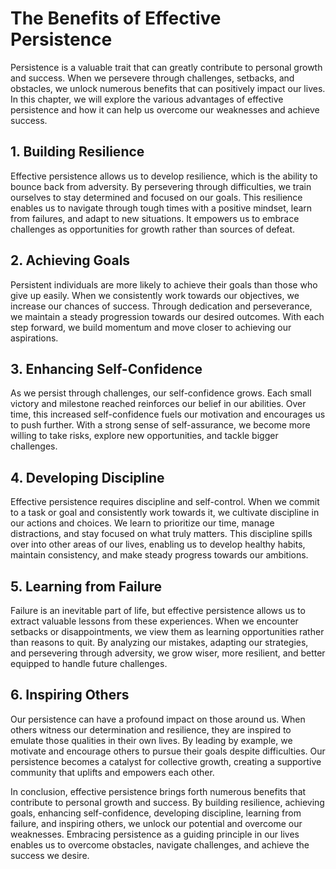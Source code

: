 The Benefits of Effective Persistence
==============================================

Persistence is a valuable trait that can greatly contribute to personal growth and success. When we persevere through challenges, setbacks, and obstacles, we unlock numerous benefits that can positively impact our lives. In this chapter, we will explore the various advantages of effective persistence and how it can help us overcome our weaknesses and achieve success.

1\. Building Resilience
----------------------

Effective persistence allows us to develop resilience, which is the ability to bounce back from adversity. By persevering through difficulties, we train ourselves to stay determined and focused on our goals. This resilience enables us to navigate through tough times with a positive mindset, learn from failures, and adapt to new situations. It empowers us to embrace challenges as opportunities for growth rather than sources of defeat.

2\. Achieving Goals
------------------

Persistent individuals are more likely to achieve their goals than those who give up easily. When we consistently work towards our objectives, we increase our chances of success. Through dedication and perseverance, we maintain a steady progression towards our desired outcomes. With each step forward, we build momentum and move closer to achieving our aspirations.

3\. Enhancing Self-Confidence
----------------------------

As we persist through challenges, our self-confidence grows. Each small victory and milestone reached reinforces our belief in our abilities. Over time, this increased self-confidence fuels our motivation and encourages us to push further. With a strong sense of self-assurance, we become more willing to take risks, explore new opportunities, and tackle bigger challenges.

4\. Developing Discipline
------------------------

Effective persistence requires discipline and self-control. When we commit to a task or goal and consistently work towards it, we cultivate discipline in our actions and choices. We learn to prioritize our time, manage distractions, and stay focused on what truly matters. This discipline spills over into other areas of our lives, enabling us to develop healthy habits, maintain consistency, and make steady progress towards our ambitions.

5\. Learning from Failure
------------------------

Failure is an inevitable part of life, but effective persistence allows us to extract valuable lessons from these experiences. When we encounter setbacks or disappointments, we view them as learning opportunities rather than reasons to quit. By analyzing our mistakes, adapting our strategies, and persevering through adversity, we grow wiser, more resilient, and better equipped to handle future challenges.

6\. Inspiring Others
-------------------

Our persistence can have a profound impact on those around us. When others witness our determination and resilience, they are inspired to emulate those qualities in their own lives. By leading by example, we motivate and encourage others to pursue their goals despite difficulties. Our persistence becomes a catalyst for collective growth, creating a supportive community that uplifts and empowers each other.

In conclusion, effective persistence brings forth numerous benefits that contribute to personal growth and success. By building resilience, achieving goals, enhancing self-confidence, developing discipline, learning from failure, and inspiring others, we unlock our potential and overcome our weaknesses. Embracing persistence as a guiding principle in our lives enables us to overcome obstacles, navigate challenges, and achieve the success we desire.
